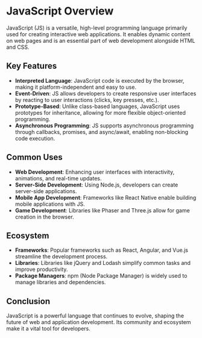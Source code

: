 # JavaScript Overview

JavaScript (JS) is a versatile, high-level programming language primarily used for creating interactive web applications. It enables dynamic content on web pages and is an essential part of web development alongside HTML and CSS.

## Key Features

- **Interpreted Language**: JavaScript code is executed by the browser, making it platform-independent and easy to use.
- **Event-Driven**: JS allows developers to create responsive user interfaces by reacting to user interactions (clicks, key presses, etc.).
- **Prototype-Based**: Unlike class-based languages, JavaScript uses prototypes for inheritance, allowing for more flexible object-oriented programming.
- **Asynchronous Programming**: JS supports asynchronous programming through callbacks, promises, and async/await, enabling non-blocking code execution.

## Common Uses

- **Web Development**: Enhancing user interfaces with interactivity, animations, and real-time updates.
- **Server-Side Development**: Using Node.js, developers can create server-side applications.
- **Mobile App Development**: Frameworks like React Native enable building mobile applications with JS.
- **Game Development**: Libraries like Phaser and Three.js allow for game creation in the browser.

## Ecosystem

- **Frameworks**: Popular frameworks such as React, Angular, and Vue.js streamline the development process.
- **Libraries**: Libraries like jQuery and Lodash simplify common tasks and improve productivity.
- **Package Managers**: npm (Node Package Manager) is widely used to manage libraries and dependencies.

## Conclusion

JavaScript is a powerful language that continues to evolve, shaping the future of web and application development. Its community and ecosystem make it a vital tool for developers.